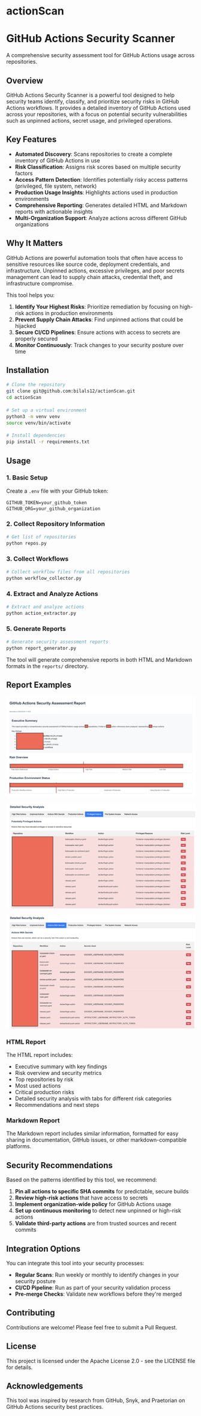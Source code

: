 # actionScan
# GitHub Actions Security Scanner

A comprehensive security assessment tool for GitHub Actions usage across repositories.

## Overview

GitHub Actions Security Scanner is a powerful tool designed to help security teams identify, classify, and prioritize security risks in GitHub Actions workflows. It provides a detailed inventory of GitHub Actions used across your repositories, with a focus on potential security vulnerabilities such as unpinned actions, secret usage, and privileged operations.

## Key Features

- **Automated Discovery**: Scans repositories to create a complete inventory of GitHub Actions in use
- **Risk Classification**: Assigns risk scores based on multiple security factors
- **Access Pattern Detection**: Identifies potentially risky access patterns (privileged, file system, network)
- **Production Usage Insights**: Highlights actions used in production environments
- **Comprehensive Reporting**: Generates detailed HTML and Markdown reports with actionable insights
- **Multi-Organization Support**: Analyze actions across different GitHub organizations

## Why It Matters

GitHub Actions are powerful automation tools that often have access to sensitive resources like source code, deployment credentials, and infrastructure. Unpinned actions, excessive privileges, and poor secrets management can lead to supply chain attacks, credential theft, and infrastructure compromise.

This tool helps you:

1. **Identify Your Highest Risks**: Prioritize remediation by focusing on high-risk actions in production environments
2. **Prevent Supply Chain Attacks**: Find unpinned actions that could be hijacked 
3. **Secure CI/CD Pipelines**: Ensure actions with access to secrets are properly secured
4. **Monitor Continuously**: Track changes to your security posture over time

## Installation

```bash
# Clone the repository
git clone git@github.com:bilals12/actionScan.git
cd actionScan

# Set up a virtual environment
python3 -m venv venv
source venv/bin/activate

# Install dependencies
pip install -r requirements.txt
```

## Usage

### 1. Basic Setup

Create a `.env` file with your GitHub token:

```
GITHUB_TOKEN=your_github_token
GITHUB_ORG=your_github_organization
```

### 2. Collect Repository Information

```bash
# Get list of repositories
python repos.py
```

### 3. Collect Workflows

```bash
# Collect workflow files from all repositories
python workflow_collector.py
```

### 4. Extract and Analyze Actions

```bash
# Extract and analyze actions
python action_extractor.py
```

### 5. Generate Reports

```bash
# Generate security assessment reports
python report_generator.py
```

The tool will generate comprehensive reports in both HTML and Markdown formats in the `reports/` directory.

## Report Examples

![HTML report overview](./images/html-report-overview.png)

![privileged actions](./images/detailed-privileged.png)

![actions with secrets](./images/detailed-secrets.png)

### HTML Report

The HTML report includes:
- Executive summary with key findings
- Risk overview and security metrics
- Top repositories by risk
- Most used actions
- Critical production risks
- Detailed security analysis with tabs for different risk categories
- Recommendations and next steps

### Markdown Report

The Markdown report includes similar information, formatted for easy sharing in documentation, GitHub issues, or other markdown-compatible platforms.

## Security Recommendations

Based on the patterns identified by this tool, we recommend:

1. **Pin all actions to specific SHA commits** for predictable, secure builds
2. **Review high-risk actions** that have access to secrets
3. **Implement organization-wide policy** for GitHub Actions usage
4. **Set up continuous monitoring** to detect new unpinned or high-risk actions
5. **Validate third-party actions** are from trusted sources and recent commits

## Integration Options

You can integrate this tool into your security processes:

- **Regular Scans**: Run weekly or monthly to identify changes in your security posture
- **CI/CD Pipeline**: Run as part of your security validation process
- **Pre-merge Checks**: Validate new workflows before they're merged

## Contributing

Contributions are welcome! Please feel free to submit a Pull Request.

## License

This project is licensed under the Apache License 2.0 - see the LICENSE file for details.

## Acknowledgements

This tool was inspired by research from GitHub, Snyk, and Praetorian on GitHub Actions security best practices.

